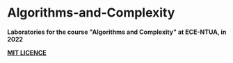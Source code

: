 # Algorithms-and-Complexity

**Laboratories for the course "Algorithms and Complexity" at ECE-NTUA, in 2022**

**[MIT LICENCE](https://github.com/NikosVlachakis/Algorithms-and-Complexity/blob/main/LICENSE)**   
